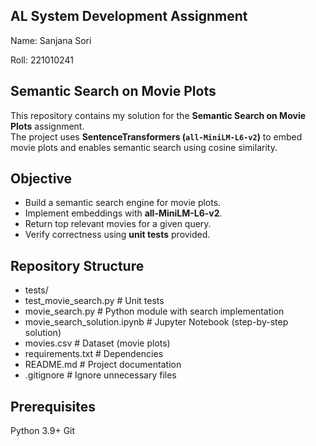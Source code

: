 ## AL System Development Assignment

Name: Sanjana Sori

Roll: 221010241

## Semantic Search on Movie Plots
This repository contains my solution for the **Semantic Search on Movie Plots** assignment.  
The project uses **SentenceTransformers (`all-MiniLM-L6-v2`)** to embed movie plots and enables semantic search using cosine similarity.  

##  Objective
- Build a semantic search engine for movie plots.  
- Implement embeddings with **all-MiniLM-L6-v2**.  
- Return top relevant movies for a given query.  
- Verify correctness using **unit tests** provided. 

##  Repository Structure

- tests/
- test_movie_search.py # Unit tests
- movie_search.py # Python module with search implementation
- movie_search_solution.ipynb # Jupyter Notebook (step-by-step solution)
- movies.csv # Dataset (movie plots)
- requirements.txt # Dependencies
- README.md # Project documentation
- .gitignore # Ignore unnecessary files

 ## Prerequisites
Python 3.9+
Git




